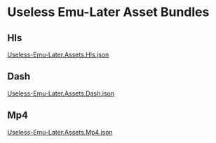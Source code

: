 # Useless Emu-Later Asset Bundles

## Hls
[Useless-Emu-Later.Assets.Hls.json](guides/assets/Useless-Emu-Later.Assets.Hls.json ':ignore')

## Dash
[Useless-Emu-Later.Assets.Dash.json](guides/assets/Useless-Emu-Later.Assets.Dash.json ':ignore')

## Mp4
[Useless-Emu-Later.Assets.Mp4.json](guides/assets/Useless-Emu-Later.Assets.Mp4.json ':ignore')